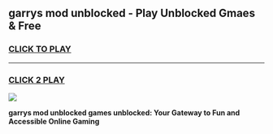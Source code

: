 
## garrys mod   unblocked - Play Unblocked Gmaes & Free
<h3>
<a href="https://news.freeplayer.one?title=garrys_mod___unblocked&ref=23F">CLICK TO PLAY</a></h3>
<hr>

<h3>
<a href="https://news.freeplayer.one?title=garrys_mod___unblocked&ref=23F">CLICK 2 PLAY</a>
  
</h3>

<a href="https://news.freeplayer.one?title=garrys_mod___unblocked&ref=23F/"><img src="https://clearcache.store/games.png"></a>


**garrys mod   unblocked games unblocked: Your Gateway to Fun and Accessible Online Gaming**
